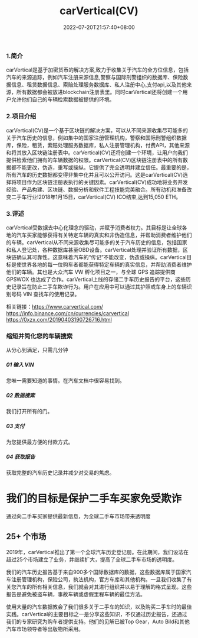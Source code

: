 ﻿---
weight: 
title: "carVertical(CV)"
description: "carVertical是基于加密货币的解决方案,致力于收集关于汽车的全方位信息，包括汽车的来源追踪，例如汽车注册来源信息,警察与国际刑警组织的数据库、保险数据信息、租赁数据信息、索..."
date: 2022-07-20T21:57:40+08:00
lastmod: 2022-07-20T16:45:40+08:00
draft: false
authors: ["MineW"]
featuredImage: "carverticalcv.webp"
link: "https://www.carvertical.com/"
tags: ["数字代币","carVertical(CV)"]
categories: ["navigation"]
navigation: ["数字代币"]
lightgallery: true
toc: true
pinned: false
recommend: false
recommend1: false
---
### 1.简介

carVertical是基于加密货币的解决方案,致力于收集关于汽车的全方位信息，包括汽车的来源追踪，例如汽车注册来源信息,警察与国际刑警组织的数据库、保险数据信息、租赁数据信息、索赔处理服务数据库、私人注册中心,支付api,以及其他来源，所有数据都会被放进blockchain注册表里。同时carVertical还将创建一个用户允许他们自己的车辆检索数据被提供的环境。

### 2.项目介绍

carVertical(CV)是一个基于区块链的解决方案，可以从不同来源收集尽可能多的关于汽车历史的信息，例如集中的国家注册管理机构，警察和国际刑警组织数据库，保险，租赁，索赔处理服务数据库，私人注册管理机构，付费API，其他来源和将其放入区块链注册表中。carVertical(CV)还将创建一个环境，让用户向我们提供检索他们拥有的车辆数据的权限。carVertical(CV)区块链注册表中的所有数据都不能更改，伪造，重写或操纵。它提供了完全透明并建立信任。最重要的是，所有汽车的历史数据都变得非集中化并且可以公开访问。这是carVertical(CV)选择将项目作为区块链注册表执行的关键因素。carVertical(CV)成功地将业务开发经验、产品构建、区块链、数据分析和软件工程技能完美融合。所有动机和准备改变二手车行业!2018年1月15日，carVertical(CV) ICO结束,达到15,050 ETH。

### 3.评述

carVertical受数据去中心化理念的驱动，并赋予消费者权力。其目标是让全球各地的汽车买家能够获得有关特定车辆的真实和非伪造信息，并帮助消费者维护他们的车辆。carVertical从不同来源收集尽可能多的关于汽车历史的信息，包括国家和私人登记处，各种数据库甚至OBD设备。carVertical处理并验证所有数据，区块链确认其可靠性。这意味着汽车的“传记”不能改变，伪造或操纵。carVertical目标是使世界各地的每一位购车者都能获得特定车辆的真实信息，并帮助消费者维护他们的车辆。其也是大众汽车 VW 孵化项目之一，与全球 GPS 追踪提供商 GPSWOX 也达成了合作。carVertical上线的存储二手车历史报告的平台，这些历史记录旨在防止二手车欺诈行为。用户在应用中可以通过其护照或车身上的车辆识别号码 VIN 查找车的使用记录。

相关链接：https://www.carvertical.com/
https://info.binance.com/cn/currencies/carvertical
https://0xzx.com/20190403190726716.html

### 缩短并简化您的车辆搜索

从分心到满足，只需几分钟

##### 01 输入 VIN
您唯一需要知道的事情。在汽车文档中很容易找到。

##### 02 数据搜索
我们打开所有的门。

##### 03 支付
为您提供最方便的付款方式。

##### 04 获取报告
获取完整的汽车历史记录并减少对交易的焦虑。

# 我们的目标是保护二手车买家免受欺诈

通过向二手车买家提供最新信息，为全球二手车市场带来透明度

## 25+ 个市场

2019年，carVertical推出了第一个全球汽车历史登记册。在此期间，我们设法在超过25个市场建立了业务，并继续扩大，提高了全球二手车市场的透明度。

我们的汽车历史报告基于来自900多个国际数据库的数据，这些数据库属于国家汽车注册管理机构，保险公司，执法机构，官方车库和其他机构。一旦我们收集了有关您汽车的所有相关信息，我们就会对其进行组织并以易于理解的格式呈现。这些报告是避免被盗车辆，事故车辆或虚假里程车辆的最佳方法。

使用大量的汽车数据教会了我们很多关于二手车的知识，以及购买二手车时的最佳实践。carVertical的主要目标之一是分享这些知识，不仅通过历史报告，还通过我们的专家研究为购车者提供支持。他们的见解已被Top Gear，Auto Bild和其他汽车市场领导者等出版物所采用。